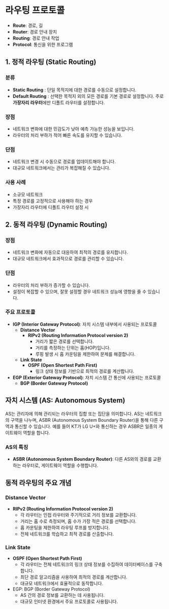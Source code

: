 # 라우팅 프로토콜

- **Route**: 경로, 길
- **Router**: 경로 안내 장치
- **Routing**: 경로 안내 작업
- **Protocol**: 통신을 위한 프로그램

## 1. 정적 라우팅 (Static Routing)

### 분류

- **Static Routing** : 단일 목적지에 대한 경로를 수동으로 설정합니다.
- **Default Routing** : 선택한 목적지 외의 모든 경로를 기본 경로로 설정합니다. 주로 **가장자리 라우터**에만 디폴트 라우터를 설정합니다.

### 장점

- 네트워크 변화에 대한 민감도가 낮아 예측 가능한 성능을 보입니다.
- 라우터의 처리 부하가 적어 빠른 속도를 유지할 수 있습니다.

### 단점

- 네트워크 변경 시 수동으로 경로를 업데이트해야 합니다.
- 대규모 네트워크에서는 관리가 복잡해질 수 있습니다.

### 사용 사례

- 소규모 네트워크
- 특정 경로를 고정적으로 사용해야 하는 경우
- 가장자리 라우터에 디폴트 라우터 설정 시

## 2. 동적 라우팅 (Dynamic Routing)

### 장점

- 네트워크 변화에 자동으로 대응하여 최적의 경로를 유지합니다.
- 대규모 네트워크에서 효과적으로 경로를 관리할 수 있습니다.

### 단점

- 라우터의 처리 부하가 증가할 수 있습니다.
- 설정이 복잡할 수 있으며, 잘못 설정할 경우 네트워크 성능에 영향을 줄 수 있습니다.

### 주요 프로토콜

- **IGP (Interior Gateway Protocol)**: 자치 시스템 내부에서 사용되는 프로토콜
    - **Distance Vector**
        - **RIPv2 (Routing Information Protocol version 2)**
            - 거리가 짧은 경로를 선택합니다.
            - 거리를 측정하는 단위는 홉(HOP)입니다.
            - 루핑 발생 시 홉 카운팅을 제한하여 문제를 해결합니다.
    - **Link State**
        - **OSPF (Open Shortest Path First)**
            - 링크 상태 정보를 기반으로 최적의 경로를 계산합니다.
- **EGP (Exterior Gateway Protocol)**: 자치 시스템 간 통신에 사용되는 프로토콜
    - **BGP (Border Gateway Protocol)**

## 자치 시스템 (AS: Autonomous System)

AS는 관리자에 의해 관리되는 라우터의 집합 또는 집단을 의미합니다.  AS는 네트워크의 구역을 나누며, ASBR (Autonomous System Boundary Router)을 통해 다른 구역과 통신할 수 있습니다. 예를 들어 KT가 LG U+와 통신하는 경우 ASBR은 일종의 게이트웨이 역할을 합니다.

### AS의 특징

- **ASBR (Autonomous System Boundary Router)**: 다른 AS와의 경로를 교환하는 라우터로, 게이트웨이 역할을 수행합니다.

## 동적 라우팅의 주요 개념

### Distance Vector

- **RIPv2 (Routing Information Protocol version 2)**
    - 각 라우터는 인접 라우터와 주기적으로 거리 정보를 교환합니다.
    - 거리는 홉 수로 측정되며, 홉 수가 가장 적은 경로를 선택합니다.
    - 홉 카운팅을 제한하여 라우팅 루프를 방지합니다.
    - 전체 네트워크를 학습하고 최적 경로를 산출합니다.

### Link State

- **OSPF (Open Shortest Path First)**
    - 각 라우터는 전체 네트워크의 링크 상태 정보를 수집하여 데이터베이스를 구축합니다.
    - 최단 경로 알고리즘을 사용하여 최적의 경로를 계산합니다.
    - 대규모 네트워크에서 효율적으로 동작합니다.
- EGP: BGP (Border Gateway Protocol)
    - AS 간의 경로 정보를 교환하는 데 사용됩니다.
    - 대규모 인터넷 환경에서 주요 프로토콜로 사용됩니다.
